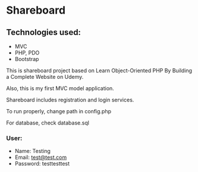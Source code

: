 # Shareboard

## Technologies used:

- MVC
- PHP, PDO
- Bootstrap

This is shareboard project based on Learn Object-Oriented PHP By Building a Complete Website on Udemy.

Also, this is my first MVC model application.

Shareboard includes registration and login services.

To run properly, change path in config.php

For database, check database.sql

### User:
- Name: Testing
- Email: test@test.com
- Password: testtesttest

